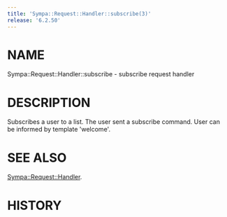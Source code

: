 ```yaml
---
title: 'Sympa::Request::Handler::subscribe(3)'
release: '6.2.50'
---
```


# NAME

Sympa::Request::Handler::subscribe - subscribe request handler

# DESCRIPTION

Subscribes a user to a list. The user sent a subscribe command.
User can be informed by template 'welcome'.

# SEE ALSO

[Sympa::Request::Handler](./Sympa-Request-Handler.3.md).

# HISTORY
